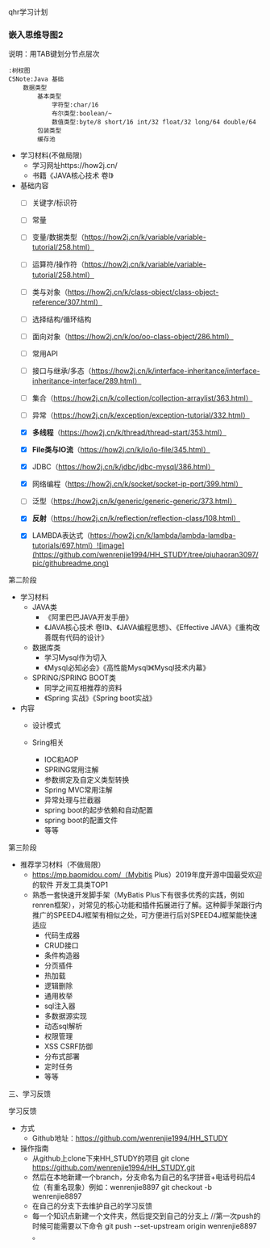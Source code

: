 qhr学习计划

### 嵌入思维导图2
说明：用TAB键划分节点层次
```mind
:树杈图
CSNote:Java 基础
	数据类型
		基本类型
			字符型:char/16
			布尔类型:boolean/~
			数值类型:byte/8 short/16 int/32 float/32 long/64 double/64
		包装类型
		缓存池
```
- 学习材料(不做局限)
  - 学习网址https://how2j.cn/ 
  - 书籍《JAVA核心技术 卷I》
- 基础内容
  - [ ] 关键字/标识符
  - [ ] 常量
  - [ ] 变量/数据类型（https://how2j.cn/k/variable/variable-tutorial/258.html）
  - [ ] 运算符/操作符（https://how2j.cn/k/variable/variable-tutorial/258.html）
  - [ ] 类与对象（https://how2j.cn/k/class-object/class-object-reference/307.html）
  - [ ] 选择结构/循环结构
  - [ ] 面向对象（https://how2j.cn/k/oo/oo-class-object/286.html）
  - [ ] 常用API
  - [ ] 接口与继承/多态（https://how2j.cn/k/interface-inheritance/interface-inheritance-interface/289.html）
  - [ ] 集合（https://how2j.cn/k/collection/collection-arraylist/363.html）
  - [ ] 异常（https://how2j.cn/k/exception/exception-tutorial/332.html）
  - [x] **多线程**（https://how2j.cn/k/thread/thread-start/353.html）
  - [x] **File类与IO流**（https://how2j.cn/k/io/io-file/345.html）
  - [x] JDBC（https://how2j.cn/k/jdbc/jdbc-mysql/386.html）
  - [x] 网络编程（https://how2j.cn/k/socket/socket-ip-port/399.html）
  - [ ] 泛型（https://how2j.cn/k/generic/generic-generic/373.html）
  - [x] **反射**（https://how2j.cn/k/reflection/reflection-class/108.html）
  - [x] LAMBDA表达式（https://how2j.cn/k/lambda/lambda-lamdba-tutorials/697.html）![image](https://github.com/wenrenjie1994/HH_STUDY/tree/qiuhaoran3097/pic/githubreadme.png)
  

第二阶段

- 学习材料
  - JAVA类
    - 《阿里巴巴JAVA开发手册》
    - 《JAVA核心技术 卷II》、《JAVA编程思想》、《Effective JAVA》《重构改善既有代码的设计》
  - 数据库类
    - 学习Mysql作为切入
    - 《Mysql必知必会》《高性能Mysql》《Mysql技术内幕》
  - SPRING/SPRING BOOT类
    - 同学之间互相推荐的资料
    - 《Spring 实战》《Spring boot实战》
- 内容
  - 设计模式
    
  - Sring相关
    - IOC和AOP
    - SPRING常用注解
    - 参数绑定及自定义类型转换
    - Spring MVC常用注解
    - 异常处理与拦截器
    - spring boot的起步依赖和自动配置
    - spring boot的配置文件
    - 等等

第三阶段

- 推荐学习材料（不做局限）
  - https://mp.baomidou.com/（Mybitis Plus）2019年度开源中国最受欢迎的软件 开发工具类TOP1
  - 熟悉一套快速开发脚手架（MyBatis Plus下有很多优秀的实践，例如renren框架），对常见的核心功能和插件拓展进行了解。这种脚手架跟行内推广的SPEED4J框架有相似之处，可方便进行后对SPEED4J框架能快速适应
    - 代码生成器
    - CRUD接口
    - 条件构造器
    - 分页插件
    - 热加载
    - 逻辑删除
    - 通用枚举
    - sql注入器
    - 多数据源实现
    - 动态sql解析
    - 权限管理
    - XSS CSRF防御
    - 分布式部署
    - 定时任务
    - 等等

三、学习反馈

学习反馈

- 方式
  - Github地址：https://github.com/wenrenjie1994/HH_STUDY
- 操作指南
  - 从github上clone下来HH_STUDY的项目
        git clone https://github.com/wenrenjie1994/HH_STUDY.git
  - 然后在本地新建一个branch，分支命名为自己的名字拼音+电话号码后4位（有重名现象）例如：wenrenjie8897
        git checkout -b wenrenjie8897
  - 在自己的分支下去维护自己的学习反馈
  - 每一个知识点新建一个文件夹，然后提交到自己的分支上
        //第一次push的时候可能需要以下命令
        git push --set-upstream origin wenrenjie8897
。
    



